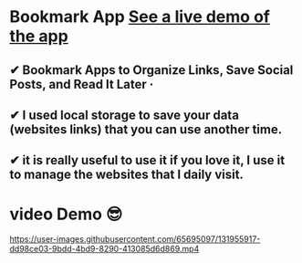 # Bookmark App [ See a live demo of the app](https://ahmed-roshdy-1.github.io/Bookmark-App/)
## ✔ Bookmark Apps to Organize Links, Save Social Posts, and Read It Later ·
## ✔ I used local storage to save your data (websites links) that you can use another time.
## ✔ it is really useful to use it if you love it, I use it to manage the websites that I daily visit.
# video Demo 😎


https://user-images.githubusercontent.com/65695097/131955917-dd98ce03-9bdd-4bd9-8290-413085d6d869.mp4


